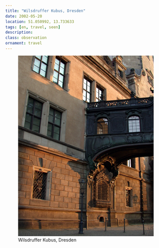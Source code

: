 ```yaml
---
title: "Wilsdruffer Kubus, Dresden"
date: 2002-05-20
location: 51.050992, 13.733633
tags: [en, travel, seen]
description: 
class: observation
ornament: travel
---
```


<figure>
  <img src="/assets/img/2002-05-20-wilsdruffer-kubus-dresden.jpeg" alt="Wilsdruffer Kubus, Dresden">
  <figcaption>Wilsdruffer Kubus, Dresden</figcaption>
</figure>
